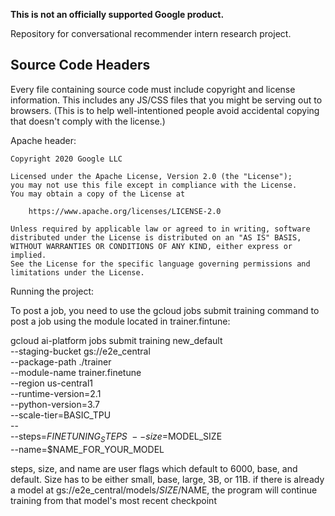 **This is not an officially supported Google product.**

Repository for conversational recommender intern research project.

## Source Code Headers

Every file containing source code must include copyright and license
information. This includes any JS/CSS files that you might be serving out to
browsers. (This is to help well-intentioned people avoid accidental copying that
doesn't comply with the license.)

Apache header:

    Copyright 2020 Google LLC

    Licensed under the Apache License, Version 2.0 (the "License");
    you may not use this file except in compliance with the License.
    You may obtain a copy of the License at

        https://www.apache.org/licenses/LICENSE-2.0

    Unless required by applicable law or agreed to in writing, software
    distributed under the License is distributed on an "AS IS" BASIS,
    WITHOUT WARRANTIES OR CONDITIONS OF ANY KIND, either express or implied.
    See the License for the specific language governing permissions and
    limitations under the License.

Running the project:

To post a job, you need to use the gcloud jobs submit training command to post a job using the
module located in trainer.fintune:

gcloud ai-platform jobs submit training new_default \
--staging-bucket gs://e2e_central \
--package-path ./trainer \
--module-name trainer.finetune \
--region us-central1 \
--runtime-version=2.1 \
--python-version=3.7 \
--scale-tier=BASIC_TPU \
-- \
--steps=$FINETUNING_STEPS \
--size=$MODEL_SIZE \
--name=$NAME_FOR_YOUR_MODEL

steps, size, and name are user flags which default to 6000, base, and default. Size has to be either small, base, large, 3B, or 11B.
if there is already a model at gs://e2e_central/models/$SIZE/$NAME, the program will continue training from that model's most recent checkpoint